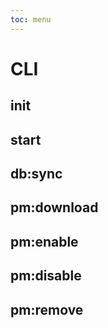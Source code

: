 ```yaml
---
toc: menu
---
```


# CLI

## init
## start
## db:sync
## pm:download
## pm:enable
## pm:disable
## pm:remove
